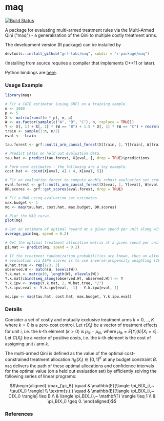 # maq

[![Build Status](https://dev.azure.com/grf-labs/grf/_apis/build/status/grf-labs.maq?branchName=master)](https://dev.azure.com/grf-labs/grf/_build/latest?definitionId=5&branchName=master)

A package for evaluating multi-armed treatment rules via the Multi-Armed Qini ("maq") - a generalization of the Qini to multiple costly treatment arms.

The development version (R package) can be installed by

```R
devtools::install_github("grf-labs/maq", subdir = "r-package/maq")
```
(Installing from source requires a compiler that implements C++11 or later).

Python bindings are [here](https://github.com/grf-labs/maq/tree/master/python-package).

### Usage Example

```R
library(maq)

# Fit a CATE estimator (using GRF) on a training sample.
n <- 3000
p <- 5
X <- matrix(runif(n * p), n, p)
W <- as.factor(sample(c("A", "B", "C"), n, replace = TRUE))
Y <- X[, 1] + X[, 2] * (W == "B") + 1.5 * X[, 3] * (W == "C") + rnorm(n)
train <- sample(1:n, n/2)
eval <- -train

tau.forest <- grf::multi_arm_causal_forest(X[train, ], Y[train], W[train])

# Predict CATEs on held out evaluation data.
tau.hat <- predict(tau.forest, X[eval, ], drop = TRUE)$predictions

# Form cost estimates - the following are a toy example.
cost.hat <- cbind(X[eval, 4] / 4, X[eval, 5])

# Fit an evaluation forest to compute doubly robust evaluation set scores.
eval.forest <- grf::multi_arm_causal_forest(X[eval, ], Y[eval], W[eval])
DR.scores <- grf::get_scores(eval.forest, drop = TRUE)

# Fit a MAQ using evaluation set estimates.
max.budget <- 1
mq <- maq(tau.hat, cost.hat, max.budget, DR.scores)

# Plot the MAQ curve.
plot(mq)

# Get an estimate of optimal reward at a given spend per unit along with standard errors.
average_gain(mq, spend = 0.2)

# Get the optimal treatment allocation matrix at a given spend per unit.
pi.mat <- predict(mq, spend = 0.2)

# If the treatment randomization probabilities are known, then an alternative to
# evaluation via AIPW scores is to use inverse-propensity weighting (IPW).
W.hat.true <- rep(1/3, 3)
observed.W <- match(W, levels(W))
Y.k.mat <- matrix(0, length(W), nlevels(W))
Y.k.mat[cbind(seq_along(observed.W), observed.W)] <- Y
Y.k.ipw <- sweep(Y.k.mat, 2, W.hat.true, "/")
Y.k.ipw.eval <- Y.k.ipw[eval, -1] - Y.k.ipw[eval, 1]

mq.ipw <- maq(tau.hat, cost.hat, max.budget, Y.k.ipw.eval)
```

### Details

Consider a set of costly and mutually exclusive treatment arms $k = 0, \ldots, K$ where $k=0$ is a zero-cost control. Let $\tau(X_i)$ be a vector of treatment effects for unit $i$, i.e. the $k$-th element ($k > 0$) is $\mu_{ik} - \mu_{i0}$, where $\mu_{ik} = E[Y_i(k) | X_i = x]$. Let $C(X_i)$ be a vector of positive costs, i.e. the $k$-th element is the cost of assigning unit $i$ arm $k$.

The multi-armed Qini is defined as the value of the optimal cost-constrained treatment allocation $\pi_B(X_i) \in [0, 1]^K$ at any budget constraint $B$. `maq` delivers the path of these optimal allocations and confidence intervals for the optimal value (on a held out evaluation set) by efficiently solving the following series of linear programs:

```math
\begin{aligned}
\max_{\pi_B} \quad & \mathbb{E}[\langle \pi_B(X_i),~ \tau(X_i) \rangle] \\
\textrm{s.t.} \quad & \mathbb{E}[\langle \pi_B(X_i),~ C(X_i) \rangle] \leq B \\
& \langle \pi_B(X_i),~ \mathbf{1} \rangle \leq 1 \\
& \pi_B(X_i) \geq 0.
\end{aligned}
```

### References
